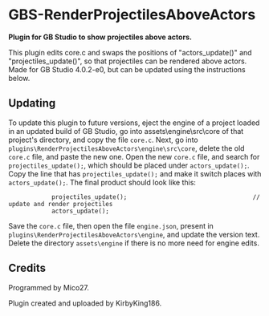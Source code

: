 # GBS-RenderProjectilesAboveActors
**Plugin for GB Studio to show projectiles above actors.**

This plugin edits core.c and swaps the positions of "actors_update()" and "projectiles_update()", so that projectiles can be rendered above actors. Made for GB Studio 4.0.2-e0, but can be updated using the instructions below.

## Updating
To update this plugin to future versions, eject the engine of a project loaded in an updated build of GB Studio, go into assets\engine\src\core of that project's directory, and copy the file `core.c`. Next, go into `plugins\RenderProjectilesAboveActors\engine\src\core`, delete the old `core.c` file, and paste the new one. Open the new `core.c` file, and search for `projectiles_update();`, which should be placed under `actors_update();`. Copy the line that has `projectiles_update();` and make it switch places with `actors_update();`. The final product should look like this:

                projectiles_update();                                   // update and render projectiles
                actors_update();

Save the `core.c` file, then open the file `engine.json`, present in `plugins\RenderProjectilesAboveActors\engine`, and update the version text. Delete the directory `assets\engine` if there is no more need for engine edits.

## Credits

Programmed by Mico27.

Plugin created and uploaded by KirbyKing186.
